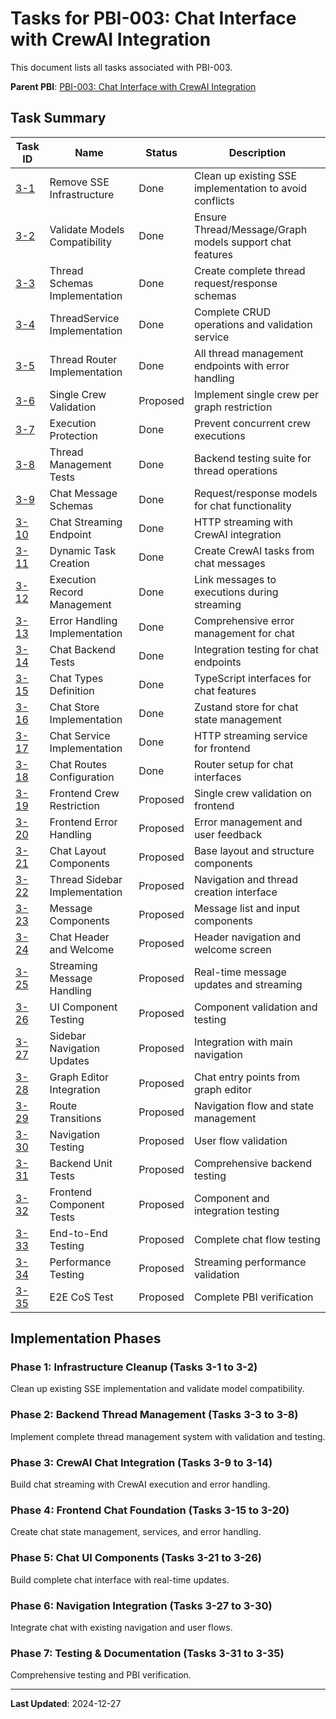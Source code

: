 # Tasks for PBI-003: Chat Interface with CrewAI Integration

This document lists all tasks associated with PBI-003.

**Parent PBI**: [PBI-003: Chat Interface with CrewAI Integration](mdc:prd.md)

## Task Summary

| Task ID | Name | Status | Description |
|---------|------|--------|-------------|
| [3-1](mdc:tasks/PBI-003-1.md) | Remove SSE Infrastructure | Done | Clean up existing SSE implementation to avoid conflicts |
| [3-2](mdc:tasks/PBI-003-2.md) | Validate Models Compatibility | Done | Ensure Thread/Message/Graph models support chat features |
| [3-3](mdc:tasks/PBI-003-3.md) | Thread Schemas Implementation | Done | Create complete thread request/response schemas |
| [3-4](mdc:tasks/PBI-003-4.md) | ThreadService Implementation | Done | Complete CRUD operations and validation service |
| [3-5](mdc:tasks/PBI-003-5.md) | Thread Router Implementation | Done | All thread management endpoints with error handling |
| [3-6](mdc:tasks/PBI-003-6.md) | Single Crew Validation | Proposed | Implement single crew per graph restriction |
| [3-7](mdc:tasks/PBI-003-7.md) | Execution Protection | Done | Prevent concurrent crew executions |
| [3-8](mdc:tasks/PBI-003-8.md) | Thread Management Tests | Done | Backend testing suite for thread operations |
| [3-9](mdc:tasks/PBI-003-9.md) | Chat Message Schemas | Done | Request/response models for chat functionality |
| [3-10](mdc:tasks/PBI-003-10.md) | Chat Streaming Endpoint | Done | HTTP streaming with CrewAI integration |
| [3-11](mdc:tasks/PBI-003-11.md) | Dynamic Task Creation | Done | Create CrewAI tasks from chat messages |
| [3-12](mdc:tasks/PBI-003-12.md) | Execution Record Management | Done | Link messages to executions during streaming |
| [3-13](mdc:tasks/PBI-003-13.md) | Error Handling Implementation | Done | Comprehensive error management for chat |
| [3-14](mdc:tasks/PBI-003-14.md) | Chat Backend Tests | Done | Integration testing for chat endpoints |
| [3-15](mdc:tasks/PBI-003-15.md) | Chat Types Definition | Done | TypeScript interfaces for chat features |
| [3-16](mdc:tasks/PBI-003-16.md) | Chat Store Implementation | Done | Zustand store for chat state management |
| [3-17](mdc:tasks/PBI-003-17.md) | Chat Service Implementation | Done | HTTP streaming service for frontend |
| [3-18](mdc:tasks/PBI-003-18.md) | Chat Routes Configuration | Done | Router setup for chat interfaces |
| [3-19](mdc:tasks/PBI-003-19.md) | Frontend Crew Restriction | Proposed | Single crew validation on frontend |
| [3-20](mdc:tasks/PBI-003-20.md) | Frontend Error Handling | Proposed | Error management and user feedback |
| [3-21](mdc:tasks/PBI-003-21.md) | Chat Layout Components | Proposed | Base layout and structure components |
| [3-22](mdc:tasks/PBI-003-22.md) | Thread Sidebar Implementation | Proposed | Navigation and thread creation interface |
| [3-23](mdc:tasks/PBI-003-23.md) | Message Components | Proposed | Message list and input components |
| [3-24](mdc:tasks/PBI-003-24.md) | Chat Header and Welcome | Proposed | Header navigation and welcome screen |
| [3-25](mdc:tasks/PBI-003-25.md) | Streaming Message Handling | Proposed | Real-time message updates and streaming |
| [3-26](mdc:tasks/PBI-003-26.md) | UI Component Testing | Proposed | Component validation and testing |
| [3-27](mdc:tasks/PBI-003-27.md) | Sidebar Navigation Updates | Proposed | Integration with main navigation |
| [3-28](mdc:tasks/PBI-003-28.md) | Graph Editor Integration | Proposed | Chat entry points from graph editor |
| [3-29](mdc:tasks/PBI-003-29.md) | Route Transitions | Proposed | Navigation flow and state management |
| [3-30](mdc:tasks/PBI-003-30.md) | Navigation Testing | Proposed | User flow validation |
| [3-31](mdc:tasks/PBI-003-31.md) | Backend Unit Tests | Proposed | Comprehensive backend testing |
| [3-32](mdc:tasks/PBI-003-32.md) | Frontend Component Tests | Proposed | Component and integration testing |
| [3-33](mdc:tasks/PBI-003-33.md) | End-to-End Testing | Proposed | Complete chat flow testing |
| [3-34](mdc:tasks/PBI-003-34.md) | Performance Testing | Proposed | Streaming performance validation |
| [3-35](mdc:tasks/PBI-003-35.md) | E2E CoS Test | Proposed | Complete PBI verification |

## Implementation Phases

### Phase 1: Infrastructure Cleanup (Tasks 3-1 to 3-2)
Clean up existing SSE implementation and validate model compatibility.

### Phase 2: Backend Thread Management (Tasks 3-3 to 3-8)
Implement complete thread management system with validation and testing.

### Phase 3: CrewAI Chat Integration (Tasks 3-9 to 3-14)
Build chat streaming with CrewAI execution and error handling.

### Phase 4: Frontend Chat Foundation (Tasks 3-15 to 3-20)
Create chat state management, services, and error handling.

### Phase 5: Chat UI Components (Tasks 3-21 to 3-26)
Build complete chat interface with real-time updates.

### Phase 6: Navigation Integration (Tasks 3-27 to 3-30)
Integrate chat with existing navigation and user flows.

### Phase 7: Testing & Documentation (Tasks 3-31 to 3-35)
Comprehensive testing and PBI verification.

---

**Last Updated**: 2024-12-27 